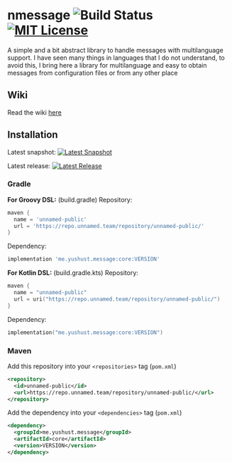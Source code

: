 # nmessage ![Build Status](https://img.shields.io/github/workflow/status/yusshu/nmessage/build/master) [![MIT License](https://img.shields.io/badge/license-MIT-blue)](license.txt)

A simple and a bit abstract library to handle messages with multilanguage support.
I have seen many things in languages ​​that I do not understand, to avoid this, I bring here a library for multilanguage and easy to obtain messages from configuration files or from any other place

## Wiki
Read the wiki [here](https://github.com/yusshu/nmessage/wiki)

## Installation

Latest snapshot: [![Latest Snapshot](https://img.shields.io/nexus/s/me.yushust.message/core.svg?server=https%3A%2F%2Frepo.unnamed.team)](https://repo.unnamed.team/repository/unnamed-snapshots)

Latest release: [![Latest Release](https://img.shields.io/nexus/r/me.yushust.message/core.svg?server=https%3A%2F%2Frepo.unnamed.team)](https://repo.unnamed.team/repository/unnamed-releases/)

### Gradle
**For Groovy DSL:** (build.gradle)
Repository:
```groovy
maven {
  name = 'unnamed-public'
  url = 'https://repo.unnamed.team/repository/unnamed-public/'
}
```
Dependency:
```groovy
implementation 'me.yushust.message:core:VERSION'
```

**For Kotlin DSL:** (build.gradle.kts)
Repository:
```kotlin
maven {
  name = "unnamed-public"
  url = uri("https://repo.unnamed.team/repository/unnamed-public/")
}
```
Dependency:
```kotlin
implementation("me.yushust.message:core:VERSION")
```

### Maven
Add this repository into your `<repositories>` tag (`pom.xml`)
```xml
<repository>
  <id>unnamed-public</id>
  <url>https://repo.unnamed.team/repository/unnamed-public/</url>
</repository>
```
Add the dependency into your `<dependencies>` tag (`pom.xml`)
```xml
<dependency>
  <groupId>me.yushust.message</groupId>
  <artifactId>core</artifactId>
  <version>VERSION</version>
</dependency>
```
